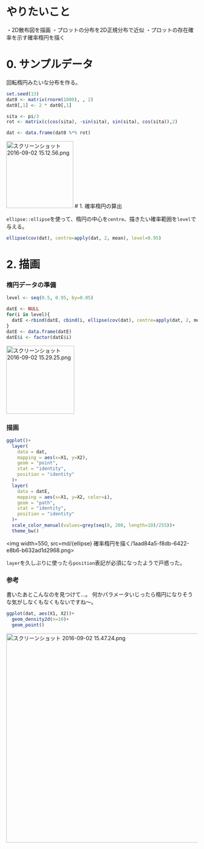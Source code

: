 # やりたいこと
・2D散布図を描画
・プロットの分布を2D正規分布で近似
・プロットの存在確率を示す確率楕円を描く

# 0. サンプルデータ
回転楕円みたいな分布を作る。

```r
set.seed(13)
dat0 <- matrix(rnorm(1000), , 2)
dat0[,1] <- 2 * dat0[,1]

sita <- pi/3
rot <- matrix(c(cos(sita), -sin(sita), sin(sita), cos(sita)),2)

dat <- data.frame(dat0 %*% rot)
```
<img width="176" alt="スクリーンショット 2016-09-02 15.12.56.png" src="md/{ellipse} 確率楕円を描く/985f39f4-eca3-a9cb-3cd6-f6802229232a.png">
# 1. 確率楕円の算出

`ellipse::ellipse`を使って、楕円の中心を`centre`、描きたい確率範囲を`level`で与える。

```r
ellipse(cov(dat), centre=apply(dat, 2, mean), level=0.95)
```

# 2. 描画

### 楕円データの準備

```r
level <- seq(0.5, 0.95, by=0.05)

datE <- NULL
for(i in level){
  datE <-rbind(datE, cbind(i, ellipse(cov(dat), centre=apply(dat, 2, mean), level=i)))
}
datE <- data.frame(datE)
datE$i <- factor(datE$i)
```
<img width="179" alt="スクリーンショット 2016-09-02 15.29.25.png" src="md/{ellipse} 確率楕円を描く/30877111-42aa-c404-ee2b-5af854b24f7d.png">

### 描画

```r
ggplot()+
  layer(
    data = dat,
    mapping = aes(x=X1, y=X2),
    geom = "point",
    stat = "identity",
    position = "identity"
  )+
  layer(
    data = datE,
    mapping = aes(x=X1, y=X2, color=i),
    geom = "path",
    stat = "identity",
    position = "identity"
  )+
  scale_color_manual(values=grey(seq(0, 200, length=10)/255))+
  theme_bw()
```
<img width=550, src=md/{ellipse} 確率楕円を描く/1aad84a5-f8db-6422-e8b6-b632ad1d2968.png>

`layer`を久しぶりに使ったら`position`表記が必須になったようで戸惑った。


### 参考
書いたあとこんなのを見つけて…。
何かパラメータいじったら楕円になりそうな気がしなくもなくもないですね〜。

```r
ggplot(dat, aes(X1, X2))+
  geom_density2d(n=10)+
  geom_point()
```
<img width="550" alt="スクリーンショット 2016-09-02 15.47.24.png" src="md/{ellipse} 確率楕円を描く/b5d56034-1060-ad92-1278-1b40ba8a421b.png">






